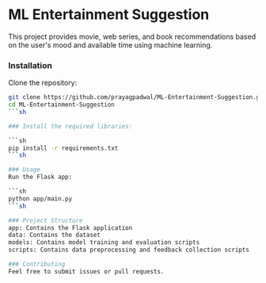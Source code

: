 # ML Entertainment Suggestion

This project provides movie, web series, and book recommendations based on the user's mood and available time using machine learning.

### Installation

Clone the repository:

```sh
git clone https://github.com/prayagpadwal/ML-Entertainment-Suggestion.git
cd ML-Entertainment-Suggestion
```sh

### Install the required libraries:

```sh
pip install -r requirements.txt
```sh

### Usage
Run the Flask app:

```sh
python app/main.py
```sh

### Project Structure
app: Contains the Flask application
data: Contains the dataset
models: Contains model training and evaluation scripts
scripts: Contains data preprocessing and feedback collection scripts

### Contributing
Feel free to submit issues or pull requests.
